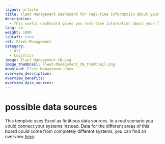 ```yaml
---
layout: article
title: Fleet Management Dashboard for real-time information about your fleet
description: 
  - This useful dashboard gives you real-time information about your fleet and makes your fleet management easier! Keep an eye on how many vehicles are available for your drivers and which ones are currently in use or in the workshop. Additionally, this Fleet Management Dashboard shows you when exactly the next appointments for the workshop or customer service are scheduled. Other important key figures such as the costs for fuel, maintenance or insurance as well as the kilometers driven are also presented in a clear manner - in comprehensible diagrams and, of course, in real time.
lang: cn
weight: 1000
isDraft: true
ref: Fleet-Management
category:
  - All
  - Logistics
image: Fleet-Management_CN.png
image_thumbnail: Fleet-Management_CN_thumbnail.png
download: Fleet-Management.pbmx
overview_description:
overview_benefits:
overview_data_sources:
---
```

# possible data sources
This template uses Excel as fictitious data sources. In a real scenario you could connect your systems instead. Data for the different areas of this board could come from completely different systems, you can find an overview [here](https://peakboard.com/en/interfaces/).

